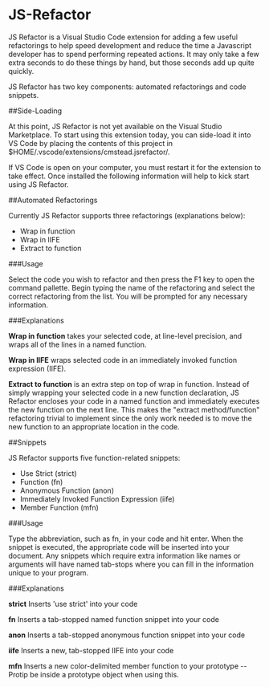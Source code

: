 JS-Refactor
===========

JS Refactor is a Visual Studio Code extension for adding a few useful refactorings to help speed development and 
reduce the time a Javascript developer has to spend performing repeated actions. It may only take a few extra
seconds to do these things by hand, but those seconds add up quite quickly.

JS Refactor has two key components: automated refactorings and code snippets.

##Side-Loading

At this point, JS Refactor is not yet available on the Visual Studio Marketplace.  To start using this extension today, 
you can side-load it into VS Code by placing the contents of this project in $HOME/.vscode/extensions/cmstead.jsrefactor/.

If VS Code is open on your computer, you must restart it for the extension to take effect. Once installed the following
information will help to kick start using JS Refactor.

##Automated Refactorings

Currently JS Refactor supports three refactorings (explanations below):

- Wrap in function
- Wrap in IIFE
- Extract to function

###Usage

Select the code you wish to refactor and then press the F1 key to open the command pallette.  Begin typing the name of
the refactoring and select the correct refactoring from the list. You will be prompted for any necessary information.

###Explanations

**Wrap in function** takes your selected code, at line-level precision, and wraps all of the lines in a named function.

**Wrap in IIFE** wraps selected code in an immediately invoked function expression (IIFE).

**Extract to function** is an extra step on top of wrap in function.  Instead of simply wrapping your selected code
in a new function declaration, JS Refactor encloses your code in a named function and immediately executes the
new function on the next line.  This makes the "extract method/function" refactoring trivial to implement since
the only work needed is to move the new function to an appropriate location in the code.

##Snippets

JS Refactor supports five function-related snippets:

- Use Strict (strict)
- Function (fn)
- Anonymous Function (anon)
- Immediately Invoked Function Expression (iife)
- Member Function (mfn)

###Usage

Type the abbreviation, such as fn, in your code and hit enter. When the snippet is executed, the appropriate code will be
inserted into your document. Any snippets which require extra information like names or arguments will have named
tab-stops where you can fill in the information unique to your program.

###Explanations

**strict** Inserts 'use strict' into your code

**fn** Inserts a tab-stopped named function snippet into your code

**anon** Inserts a tab-stopped anonymous function snippet into your code

**iife** Inserts a new, tab-stopped IIFE into your code

**mfn** Inserts a new color-delimited member function to your prototype -- Protip be inside a prototype object when using this.